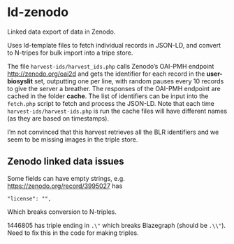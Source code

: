 # ld-zenodo

Linked data export of data in Zenodo. 

Uses ld-template files to fetch individual records in JSON-LD, and convert to N-tripes for bulk import into a tripe store.

The file `harvest-ids/harvest_ids.php` calls Zenodo’s OAI-PMH endpoint http://zenodo.org/oai2d and gets the identifier for each record in the **user-biosyslit** set, outputting one per line, with random pauses every 10 records to give the server a breather. The responses of the OAI-PMH endpoint are cached in the folder **cache**. The list of identifiers can be input into the `fetch.php` script to fetch and process the JSON-LD. Note that each time `harvest-ids/harvest-ids.php` is run the cache files will have different names (as they are based on timestamps).

I’m not convinced that this harvest retrieves all the BLR identifiers and we seem to be missing images in the triple store.


## Zenodo linked data issues

Some fields can have empty strings, e.g. https://zenodo.org/record/3995027 has 

```
"license": "", 
```

Which breaks conversion to N-triples.

1446805 has triple ending in `.\"` which breaks Blazegraph (should be `.\\"`). Need to fix this in the code for making triples.
